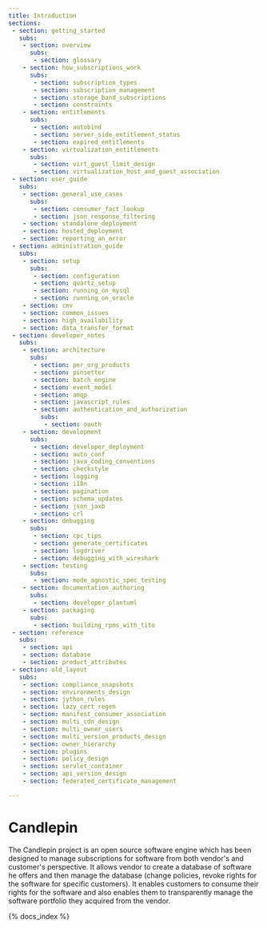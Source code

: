 ```yaml
---
title: Introduction 
sections:
 - section: getting_started 
   subs:
    - section: overview
      subs:
       - section: glossary	
    - section: how_subscriptions_work 
      subs:
       - section: subscription_types
       - section: subscription_management
       - section: storage_band_subscriptions
       - section: constraints
    - section: entitlements
      subs:
       - section: autobind
       - section: server_side_entitlement_status
       - section: expired_entitlements
    - section: virtualization_entitlements
      subs:
       - section: virt_guest_limit_design
       - section: virtualization_host_and_guest_association
 - section: user_guide
   subs: 
    - section: general_use_cases
      subs:
       - section: consumer_fact_lookup
       - section: json_response_filtering 
    - section: standalone_deployment
    - section: hosted_deployment
    - section: reporting_an_error
 - section: administration_guide
   subs: 
    - section: setup
      subs:
       - section: configuration
       - section: quartz_setup
       - section: running_on_mysql
       - section: running_on_oracle
    - section: cmv
    - section: common_issues
    - section: high_availability
    - section: data_transfer_format
 - section: developer_notes 
   subs:
    - section: architecture
      subs:
       - section: per_org_products
       - section: pinsetter
       - section: batch_engine
       - section: event_model
       - section: amqp
       - section: javascript_rules
       - section: authentication_and_authorization
         subs:
          - section: oauth
    - section: development
      subs: 
       - section: developer_deployment
       - section: auto_conf
       - section: java_coding_conventions
       - section: checkstyle
       - section: logging
       - section: i18n
       - section: pagination
       - section: schema_updates    
       - section: json_jaxb
       - section: crl
    - section: debugging
      subs: 
       - section: cpc_tips
       - section: generate_certificates
       - section: logdriver 
       - section: debugging_with_wireshark
    - section: testing
      subs:
       - section: mode_agnostic_spec_testing
    - section: documentation_authoring
      subs:
       - section: developer_plantuml
    - section: packaging
      subs:
       - section: building_rpms_with_tito
 - section: reference
   subs: 
    - section: api
    - section: database
    - section: product_attributes
 - section: old_layout
   subs:
    - section: compliance_snapshots
    - section: environments_design
    - section: jython_rules
    - section: lazy_cert_regen
    - section: manifest_consumer_association
    - section: multi_cdn_design
    - section: multi_owner_users
    - section: multi_version_products_design
    - section: owner_hierarchy
    - section: plugins
    - section: policy_design
    - section: servlet_container
    - section: api_version_design
    - section: federated_certificate_management

---
```

# Candlepin
The Candlepin project is an open source software engine which has been designed
to manage subscriptions for software from both vendor's and customer's perspective. It allows vendor to create a database of software he offers and then manage the database (change policies, revoke rights for the software for specific customers). It enables customers to consume their rights for the software and also enables them to transparently manage the software portfolio they acquired from the vendor.


{% docs_index  %}


